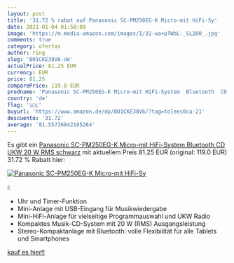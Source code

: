 ```yaml
---
layout: post
title: '31.72 % rabat auf Panasonic SC-PM250EG-K Micro-mit HiFi-Sy'
date: 2021-01-04 01:50:09
image: 'https://m.media-amazon.com/images/I/31-wa+pTWbL._SL200_.jpg'
comments: true
category: ofertas
author: ring
slug: 'B01CKE38V6-de'
actualPrice: 81.25 EUR
currency: EUR
price: 81.25
comparePrice: 119.0 EUR
prodname: 'Panasonic SC-PM250EG-K Micro-mit HiFi-System  Bluetooth  CD  UKW  20 W RMS  schwarz'
country: 'de'
flag: '🇩🇪'
buyurl: 'https://www.amazon.de/dp/B01CKE38V6/?tag=tolees0ca-21'
descuento: '31.72'
average: '81.55736842105264'
---
```


Es gibt ein [Panasonic SC-PM250EG-K Micro-mit HiFi-System  Bluetooth  CD  UKW  20 W RMS  schwarz](https://www.amazon.de/dp/B01CKE38V6/?tag=tolees0ca-21) mit aktuellem Preis 81.25 EUR (original: 119.0 EUR) 31.72 % Rabatt hier:

[![Panasonic SC-PM250EG-K Micro-mit HiFi-Sy](https://m.media-amazon.com/images/I/31-wa+pTWbL._SL200_.jpg)](https://www.amazon.de/dp/B01CKE38V6/?tag=tolees0ca-21)

ℹ️:

- Uhr und Timer-Funktion
- Mini-Anlage mit USB-Eingang für Musikwiedergabe
- Mini-HiFi-Anlage für vielseitige Programmauswahl und UKW Radio
- Kompaktes Musik-CD-System mit 20 W (RMS) Ausgangsleistung
- Stereo-Kompaktanlage mit Bluetooth: volle Flexibilität für alle Tablets und Smartphones

[kauf es hier!!](https://www.amazon.de/dp/B01CKE38V6/?tag=tolees0ca-21)
